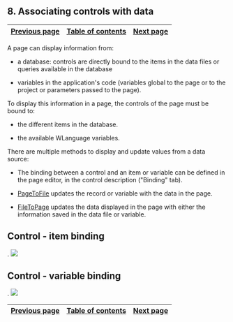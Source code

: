 
## 8. Associating controls with data
			

| [Previous page](../Concepts_WB/1410087430.md) | [Table of contents](../Concepts_WB/1410087102.md) | [Next page](../Concepts_WB/1410087434.md) |
| --- | --- | --- |



<a name="NOTE1"></a>
<a name="NOTE1_1"></a>
A page can display information from:

- a database: controls are directly bound to the items in the data files or queries available in the database

- variables in the application's code (variables global to the page or to the project or parameters passed to the page).




To display this information in a page, the controls of the page must be bound to:

- the different items in the database.

- the available WLanguage variables.




There are multiple methods to display and update values from a data source:

- The binding between a control and an item or variable can be defined in the page editor, in the control description ("Binding" tab).

- [PageToFile](../WDLang4/3044022.md) updates the record or variable with the data in the page.

- [FileToPage](../WDLang4/3044148.md) updates the data displayed in the page with either the information saved in the data file or variable.




<a name="NOTE2"></a>
<a name="NOTE2_1"></a>


## Control - item binding
<a name="control_item_binding_ELTTEXTE000143"></a>
.
![](https://doc.pcsoft.fr/en-US/images/image.awp?langid=3&name=P5-Associer%20les%20champs%20et%20les%20donn%E9es-Liaison%20champ%20rubrique.gif)


<a name="NOTE3"></a>
<a name="NOTE3_1"></a>


## Control - variable binding
<a name="control_variable_binding_ELTTEXTE000167"></a>
.
![](https://doc.pcsoft.fr/en-US/images/image.awp?langid=3&name=P5-Associer%20les%20champs%20et%20les%20donn%E9es-Liaison%20champ%20variable.gif)


| [Previous page](../Concepts_WB/1410087430.md) | [Table of contents](../Concepts_WB/1410087102.md) | [Next page](../Concepts_WB/1410087434.md) |
| --- | --- | --- |




